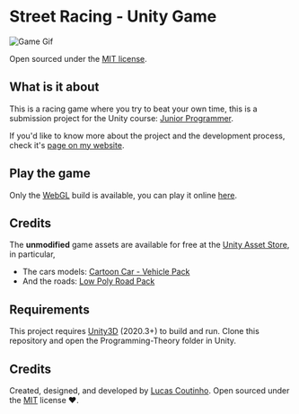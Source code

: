 # Street Racing - Unity Game
![Game Gif](https://github.com/lcscout/street-racing-unity/blob/main/SR-Gif_Compressed.gif "Game Gif")

Open sourced under the [MIT license](https://github.com/lcscout/street-racing-unity/blob/main/LICENSE).

## What is it about
This is a racing game where you try to beat your own time, this is a submission project for the Unity course: [Junior Programmer](https://learn.unity.com/pathway/junior-programmer).

If you'd like to know more about the project and the development process, check it's [page on my website](https://lucascoutinho.dev/projects/street-racing).

## Play the game
Only the [WebGL](https://get.webgl.org/) build is available, you can play it online [here]([https://play.unity.com/mg/other/builds-cl-1](https://play.unity.com/pt/games/fac255fe-31fa-47a7-8b3a-b4de448346b4/street-racing)).

## Credits
The **unmodified** game assets are available for free at the [Unity Asset Store](https://assetstore.unity.com/), in particular,
- The cars models: [Cartoon Car - Vehicle Pack](https://assetstore.unity.com/packages/3d/vehicles/cartoon-car-vehicle-pack-180962)
- And the roads: [Low Poly Road Pack](https://assetstore.unity.com/packages/3d/environments/roadways/low-poly-road-pack-67288)

## Requirements
This project requires [Unity3D](https://unity.com/) (2020.3+) to build and run. Clone this repository and open the Programming-Theory folder in Unity.

## Credits
Created, designed, and developed by [Lucas Coutinho](https://lucascoutinho.dev). Open sourced under the [MIT](https://github.com/lcscout/street-racing-unity/blob/main/LICENSE) license ❤️.
